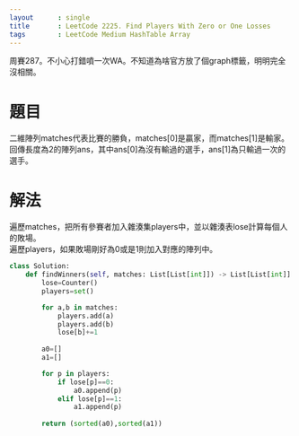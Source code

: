 ```yaml
---
layout      : single
title       : LeetCode 2225. Find Players With Zero or One Losses
tags 		: LeetCode Medium HashTable Array 
---
```

周賽287。不小心打錯噴一次WA。不知道為啥官方放了個graph標籤，明明完全沒相關。

# 題目
二維陣列matches代表比賽的勝負，matches[0]是贏家，而matches[1]是輸家。回傳長度為2的陣列ans，其中ans[0]為沒有輸過的選手，ans[1]為只輸過一次的選手。

# 解法
遍歷matches，把所有參賽者加入雜湊集players中，並以雜湊表lose計算每個人的敗場。  
遍歷players，如果敗場剛好為0或是1則加入對應的陣列中。

```python
class Solution:
    def findWinners(self, matches: List[List[int]]) -> List[List[int]]:
        lose=Counter()
        players=set()

        for a,b in matches:
            players.add(a)
            players.add(b)
            lose[b]+=1
            
        a0=[]
        a1=[]

        for p in players:
            if lose[p]==0:
                a0.append(p)
            elif lose[p]==1:
                a1.append(p)
                
        return (sorted(a0),sorted(a1))
```

